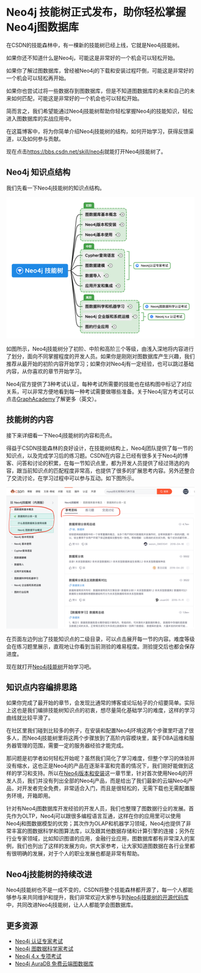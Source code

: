 # Neo4j 技能树正式发布，助你轻松掌握Neo4j图数据库

在CSDN的技能森林中，有一棵新的技能树已经上线，它就是Neo4j技能树。

如果你还不知道什么是Neo4j，可能这是非常好的一个机会可以轻松开始。

如果你了解过图数据库，曾经被Neo4j的下载和安装过程吓倒，可能这是非常好的一个机会可以轻松再开始。

如果你也尝试过将一些数据存到图数据库，但是不知道图数据库的未来和自己的未来如何匹配，可能这是非常好的一个机会也可以轻松开始。

简而言之，我们希望能通过Neo4j技能树帮助你轻松掌握Neo4j的技能知识，轻松进入图数据库的实战应用中。

在这篇博客中，将为你简单介绍Neo4j技能树的结构，如何开始学习，获得反馈渠道，以及如何参与贡献。

现在点击<https://bbs.csdn.net/skill/neo4j>就能打开Neo4j技能树了。

## Neo4j 知识点结构

我们先看一下Neo4j技能树的知识点结构。

![csdn-Neo4j-skill-tree](intro-csdn-neo4j-skill-tree/csdn-Neo4j-skill-tree-2576524.png)

如图所示，Neo4j技能树分了初阶、中阶和高阶三个等级，由浅入深地将内容进行了划分，面向不同掌握程度的开发人员。如果你是刚刚对图数据库产生兴趣，我们推荐从最开始的初阶内容开始学习；如果你对Neo4j有一定经验，也可以跳过基础内容，从你喜欢的章节开始学习。

Neo4j官方提供了3种考试认证，每种考试所需要的技能也在结构图中标记了对应关系，可以非常方便地看到每一种考试需要做哪些准备。关于Neo4j官方考试可以点击[GraphAcademy](https://graphacademy.neo4j.com/?ref=shiny-csdn-skilltree)了解更多（英文）。

## 技能树的内容

接下来详细看一下Neo4j技能树的内容和亮点。

得益于CSDN技能森林的良好设计，在技能树结构上，Neo4j团队提供了每一节的知识点，以及完成学习后的练习题。CSDN在内容上已经有很多关于Neo4j的博客、问答和讨论的积累，在每一节知识点里，都为开发人员提供了经过筛选的内容，跟当前知识点的匹配程度非常高，也提供了很多的扩展思考内容。另外还整合了交流讨论，在学习过程中可以参与互动。如下图所示。

![csdn-skill-tree-section](intro-csdn-neo4j-skill-tree/csdn-skill-tree-section.png)

在页面左边列出了技能知识点的二级目录，可以点击展开每一节的内容。难度等级会在练习题里展示，直观地让你看到当前测验的难易程度。测验提交后也都会保存进度。

现在就打开[Neo4j技能树](https://bbs.csdn.net/skill/neo4j)开始学习吧。

## 知识点内容编排思路

如果你完成了最开始的章节，会发现比通常的博客或论坛帖子的介绍要简单。实际上这也是我们编排技能树知识点的初衷，想尽量简化基础学习的难度，这样的学习曲线就比较平滑了。

在社区里我们碰到比较多的例子，在安装和配置Neo4j环境这两个步骤里吓退了很多人，而Neo4j技能树里将这两个步骤放到了高阶内容模块里，属于DBA运维和服务器管理的范围，需要一定的服务器经验才能完成。

那问题是初学者如何轻松开始呢？虽然我们简化了学习难度，但整个学习的体验并没有缩水，这也正是Neo4j的产品在逐渐丰富和完善的情况下，我们刚好能做到这样的学习和支持。所以在[Neo4j版本和安装](https://bbs.csdn.net/skill/neo4j/neo4j-aa42064798cb4fe9b1b7c64af84c2785?category=694)这一章节里，针对首次使用Neo4j的开发人员，我们并没有列出全部的Neo4j产品，而是给出了我们最新的云端Neo4j产品，对开发者完全免费，非常适合入门，而且是很轻松的，无需下载也无需配置服务环境，开箱即用。

针对有Neo4j图数据库开发经验的开发人员，我们也整理了图数据行业的发展。首先作为OLTP，Neo4j可以跟很多编程语言互通，这样在你的应用里可以使用Neo4j和图数据模型的优势；其次作为OLAP和机器学习领域，Neo4j也提供了非常丰富的图数据科学和图算法库，以及跟其他数据存储和计算引擎的连接；另外在行业专家领域，比如知识图谱的应用，金融行业应用，图数据库都有非常深入的案例，我们也列出了这样的发展方向，供大家参考，让大家知道图数据在各行业里都有很明确的发展，对于个人的职业发展也都是非常有帮助。

## Neo4j技能树的持续改进

Neo4j技能树也不是一成不变的，CSDN将整个技能森林都开源了，每一个人都能够参与来共同维护和提升，我们非常欢迎大家参与到[Neo4j技能树的开源代码库](https://gitcode.net/csdn/skill_tree_neo4j)中，共同改进Neo4j技能树，让人人都能学会图数据库。

## 更多资源

- [Neo4j 认证专家考试](https://neo4j.com/graphacademy/neo4j-certification/?ref=shiny-csdn-skilltree)
- [Neo4j 图数据科学家考试](https://neo4j.com/graphacademy/neo4j-gds-certify/?ref=shiny-csdn-skilltree)
- [Neo4j 4.x 专项考试](https://neo4j.com/graphacademy/neo4j-certification-40/?ref=shiny-csdn-skilltree)
- [Neo4j AuraDB 免费云端图数据库](https://neo4j.com/cloud/aura/?ref=shiny-csdn-skilltree)

